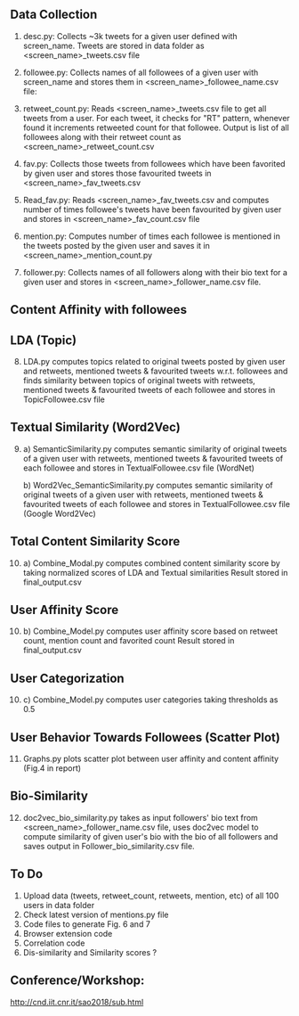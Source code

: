 Data Collection
---------------
1. desc.py: Collects ~3k tweets for a given user defined with screen_name. Tweets are stored in data folder as <screen_name>_tweets.csv file

2. followee.py: Collects names of all followees of a given user with screen_name and stores them in <screen_name>_followee_name.csv file:

3. retweet_count.py: Reads <screen_name>_tweets.csv file to get all tweets from a user. For each tweet, it checks for "RT" pattern, whenever found it increments retweeted count for that followee. Output is list of all followees along with their retweet count as <screen_name>_retweet_count.csv

4. fav.py: Collects those tweets from followees which have been favorited by given user and stores those favourited tweets in <screen_name>_fav_tweets.csv

5. Read_fav.py: Reads <screen_name>_fav_tweets.csv and computes number of times followee's tweets have been favourited by given user and stores in <screen_name>_fav_count.csv file

6. mention.py: Computes number of times each followee is mentioned in the tweets posted by the given user and saves it in <screen_name>_mention_count.py

7. follower.py: Collects names of all followers along with their bio text for a given user and stores in <screen_name>_follower_name.csv file.


Content Affinity with followees
-------------------------------

LDA (Topic)
-----------
8. LDA.py computes topics related to original tweets posted by given user and retweets, mentioned tweets & favourited tweets w.r.t. followees and finds similarity between topics of original tweets with retweets, mentioned tweets & favourited tweets of each followee and stores in TopicFollowee.csv file

Textual Similarity (Word2Vec)
-----------------------------

9. a) SemanticSimilarity.py computes semantic similarity of original tweets of a given user with retweets, mentioned tweets & favourited tweets of each followee and stores in TextualFollowee.csv file (WordNet)

   b) Word2Vec_SemanticSimilarity.py computes semantic similarity of original tweets of a given user with retweets, mentioned tweets & favourited tweets of each followee and stores in TextualFollowee.csv file (Google Word2Vec)

Total Content Similarity Score
------------------------------

10. a) Combine_Modal.py computes combined content similarity score by taking normalized scores of LDA and Textual similarities
Result stored in final_output.csv

User Affinity Score
-------------------

10. b) Combine_Model.py computes user affinity score based on retweet count, mention count and favorited count
Result stored in final_output.csv


User Categorization
-------------------

10. c) Combine_Model.py computes user categories taking thresholds as 0.5


User Behavior Towards Followees (Scatter Plot)
-----------------------------------------------

11. Graphs.py plots scatter plot between user affinity and content affinity (Fig.4 in report)


Bio-Similarity
--------------

12. doc2vec_bio_similarity.py takes as input followers' bio text from <screen_name>_follower_name.csv file, uses doc2vec model to compute similarity of given user's bio with the bio of all followers and saves output in Follower_bio_similarity.csv file.

To Do
-----
1. Upload data (tweets, retweet_count, retweets, mention, etc) of all 100 users in data folder
2. Check latest version of mentions.py file
3. Code files to generate Fig. 6 and 7
4. Browser extension code
5. Correlation code
6. Dis-similarity and Similarity scores ?


Conference/Workshop:
--------------------
http://cnd.iit.cnr.it/sao2018/sub.html
